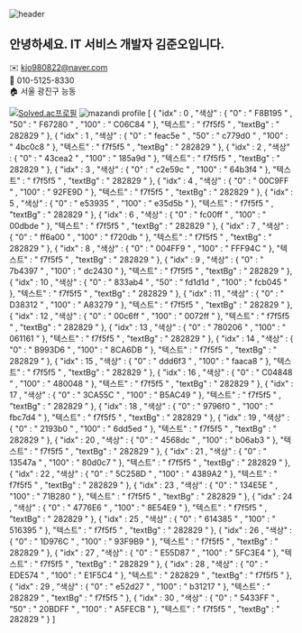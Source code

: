 ![header](https://capsule-render.vercel.app/api?color=gradient&customColorList=0,2,2,5,30)
## 안녕하세요. IT 서비스 개발자 김준오입니다.

✉️ kjo980822@naver.com   
📱 010-5125-8330   
🏠 서울 광진구 능동

[![Solved.ac프로필](http://mazassumnida.wtf/api/v2/generate_badge?boj=kjo980822)](https://solved.ac/kjo980822)
 ![mazandi profile](http://mazandi.herokuapp.com/api?handle=kjo980822&theme=dark)
[
    {
        "idx" : 0 ,
        "색상" : {
            "0" : " F8B195 " ,
            "50" : " F67280 " ,
            "100" : " C06C84 "
        },
        "텍스트" : " f7f5f5 " ,
        "textBg" : " 282829 "
    },
    {
        "idx" : 1 ,
        "색상" : {
            "0" : " feac5e " ,
            "50" : " c779d0 " ,
            "100" : " 4bc0c8 "
        },
        "텍스트" : " f7f5f5 " ,
        "textBg" : " 282829 "
    },
    {
        "idx" : 2 ,
        "색상" : {
            "0" : " 43cea2 " ,
            "100" : " 185a9d "
        },
        "텍스트" : " f7f5f5 " ,
        "textBg" : " 282829 "
    },
    {
        "idx" : 3 ,
        "색상" : {
            "0" : " c2e59c " ,
            "100" : " 64b3f4 "
        },
        "텍스트" : " f7f5f5 " ,
        "textBg" : " 282829 "
    },
    {
        "idx" : 4 ,
        "색상" : {
            "0" : " 00C9FF " ,
            "100" : " 92FE9D "
        },
        "텍스트" : " f7f5f5 " ,
        "textBg" : " 282829 "
    },
    {
        "idx" : 5 ,
        "색상" : {
            "0" : " e53935 " ,
            "100" : " e35d5b "
        },
        "텍스트" : " f7f5f5 " ,
        "textBg" : " 282829 "
    },
    {
        "idx" : 6 ,
        "색상" : {
            "0" : " fc00ff " ,
            "100" : " 00dbde "
        },
        "텍스트" : " f7f5f5 " ,
        "textBg" : " 282829 "
    },
    {
        "idx" : 7 ,
        "색상" : {
            "0" : " ff6a00 " ,
            "100" : " f720db "
        },
        "텍스트" : " f7f5f5 " ,
        "textBg" : " 282829 "
    },
    {
        "idx" : 8 ,
        "색상" : {
            "0" : " 004FF9 " ,
            "100" : " FFF94C "
        },
        "텍스트" : " f7f5f5 " ,
        "textBg" : " 282829 "
    },
    {
        "idx" : 9 ,
        "색상" : {
            "0" : " 7b4397 " ,
            "100" : " dc2430 "
        },
        "텍스트" : " f7f5f5 " ,
        "textBg" : " 282829 "
    },
    {
        "idx" : 10 ,
        "색상" : {
            "0" : " 833ab4 " ,
            "50" : " fd1d1d " ,
            "100" : " fcb045 "
        },
        "텍스트" : " f7f5f5 " ,
        "textBg" : " 282829 "
    },
    {
        "idx" : 11 ,
        "색상" : {
            "0" : " D38312 " ,
            "100" : " A83279 "
        },
        "텍스트" : " f7f5f5 " ,
        "textBg" : " 282829 "
    },
    {
        "idx" : 12 ,
        "색상" : {
            "0" : " 00c6ff " ,
            "100" : " 0072ff "
        },
        "텍스트" : " f7f5f5 " ,
        "textBg" : " 282829 "
    },
    {
        "idx" : 13 ,
        "색상" : {
            "0" : " 780206 " ,
            "100" : " 061161 "
        },
        "텍스트" : " f7f5f5 " ,
        "textBg" : " 282829 "
    },
    {
        "idx" : 14 ,
        "색상" : {
            "0" : " B993D6 " ,
            "100" : " 8CA6DB "
        },
        "텍스트" : " f7f5f5 " ,
        "textBg" : " 282829 "
    },
    {
        "idx" : 15 ,
        "색상" : {
            "0" : " ddd6f3 " ,
            "100" : " faaca8 "
        },
        "텍스트" : " f7f5f5 " ,
        "textBg" : " 282829 "
    },
    {
        "idx" : 16 ,
        "색상" : {
            "0" : " C04848 " ,
            "100" : " 480048 "
        },
        "텍스트" : " f7f5f5 " ,
        "textBg" : " 282829 "
    },
    {
        "idx" : 17 ,
        "색상" : {
            "0" : " 3CA55C " ,
            "100" : " B5AC49 "
        },
        "텍스트" : " f7f5f5 " ,
        "textBg" : " 282829 "
    },
    {
        "idx" : 18 ,
        "색상" : {
            "0" : " 9796f0 " ,
            "100" : " fbc7d4 "
        },
        "텍스트" : " f7f5f5 " ,
        "textBg" : " 282829 "
    },
    {
        "idx" : 19 ,
        "색상" : {
            "0" : " 2193b0 " ,
            "100" : " 6dd5ed "
        },
        "텍스트" : " f7f5f5 " ,
        "textBg" : " 282829 "
    },
    {
        "idx" : 20 ,
        "색상" : {
            "0" : " 4568dc " ,
            "100" : " b06ab3 "
        },
        "텍스트" : " f7f5f5 " ,
        "textBg" : " 282829 "
    },
    {
        "idx" : 21 ,
        "색상" : {
            "0" : " 13547a " ,
            "100" : " 80d0c7 "
        },
        "텍스트" : " f7f5f5 " ,
        "textBg" : " 282829 "
    },
    {
        "idx" : 22 ,
        "색상" : {
            "0" : " 5C258D " ,
            "100" : " 4389A2 "
        },
        "텍스트" : " f7f5f5 " ,
        "textBg" : " 282829 "
    },
    {
        "idx" : 23 ,
        "색상" : {
            "0" : " 134E5E " ,
            "100" : " 71B280 "
        },
        "텍스트" : " f7f5f5 " ,
        "textBg" : " 282829 "
    },
    {
        "idx" : 24 ,
        "색상" : {
            "0" : " 4776E6 " ,
            "100" : " 8E54E9 "
        },
        "텍스트" : " f7f5f5 " ,
        "textBg" : " 282829 "
    },
    {
        "idx" : 25 ,
        "색상" : {
            "0" : " 614385 " ,
            "100" : " 516395 "
        },
        "텍스트" : " f7f5f5 " ,
        "textBg" : " 282829 "
    },
    {
        "idx" : 26 ,
        "색상" : {
            "0" : " 1D976C " ,
            "100" : " 93F9B9 "
        },
        "텍스트" : " f7f5f5 " ,
        "textBg" : " 282829 "
    },
    {
        "idx" : 27 ,
        "색상" : {
            "0" : " E55D87 " ,
            "100" : " 5FC3E4 "
        },
        "텍스트" : " f7f5f5 " ,
        "textBg" : " 282829 "
    },
    {
        "idx" : 28 ,
        "색상" : {
            "0" : " EDE574 " ,
            "100" : " E1F5C4 "
        },
        "텍스트" : " 282829 " ,
        "textBg" : " f7f5f5 "
    },
    {
        "idx" : 29 ,
        "색상" : {
            "0" : " e52d27 " ,
            "100" : " b31217 "
        },
        "텍스트" : " 282829 " ,
        "textBg" : " f7f5f5 "
    },
    {
        "idx" : 30 ,
        "색상" : {
            "0" : " 5433FF " ,
            "50" : " 20BDFF " ,
            "100" : " A5FECB "
        },
        "텍스트" : " f7f5f5 " ,
        "textBg" : " 282829 "
    }
]
